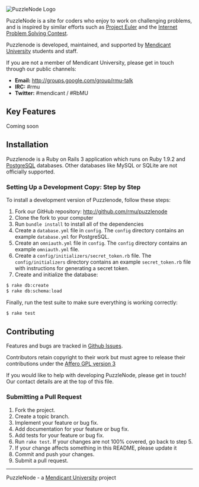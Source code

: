 ![PuzzleNode Logo](https://github.com/rmu/puzzlenode/raw/master/doc/puzzlenode.png)

PuzzleNode is a site for coders who enjoy to work on challenging problems,
and is inspired by similar efforts such as
[Project Euler](http://projecteuler.net/) and the
[Internet Problem Solving Contest](http://ipsc.ksp.sk/).

Puzzlenode is developed, maintained, and supported by
[Mendicant University](http://university.rubymendicant.com) students
and staff.

If you are not a member of Mendicant University, please get in touch through our public channels:

- **Email:** <http://groups.google.com/group/rmu-talk>
- **IRC:** #rmu
- **Twitter:** #mendicant / #RbMU

## Key Features

Coming soon

## Installation

Puzzlenode is a Ruby on Rails 3 application which runs on Ruby 1.9.2 and
[PostgreSQL](http://www.postgresql.org) databases. Other databases like MySQL
or SQLite are not officially supported.

### Setting Up a Development Copy: Step by Step

To install a development version of Puzzlenode, follow these steps:

1. Fork our GitHub repository: <http://github.com/rmu/puzzlenode>
2. Clone the fork to your computer
3. Run `bundle install` to install all of the dependencies
4. Create a `database.yml` file in `config`. The `config` directory contains
   an example `database.yml` for PostgreSQL.
5. Create an `omniauth.yml` file in `config`. The `config` directory contains
   an example `omniauth.yml` file.
6. Create a `config/initializers/secret_token.rb` file. The
   `config/initializers` directory contains an example `secret_token.rb` file
   with instructions for generating a secret token.
7. Create and initialize the database:

```bash
$ rake db:create
$ rake db:schema:load
```

Finally, run the test suite to make sure everything is working correctly:

```bash
$ rake test
```

## Contributing

Features and bugs are tracked in [Github Issues](https://github.com/rmu/puzzlenode/issues). 

Contributors retain copyright to their work but must agree to release their
contributions under the [Affero GPL version 3](http://www.gnu.org/licenses/agpl.html)

If you would like to help with developing PuzzleNode, please get in touch!
Our contact details are at the top of this file.

### Submitting a Pull Request

1. Fork the project.
2. Create a topic branch.
3. Implement your feature or bug fix.
4. Add documentation for your feature or bug fix.
5. Add tests for your feature or bug fix.
6. Run `rake test`. If your changes are not 100% covered, go back to step 5.
7. If your change affects something in this README, please update it
8. Commit and push your changes.
9. Submit a pull request.

------

PuzzleNode - a [Mendicant University](http://university.rubymendicant.com) project